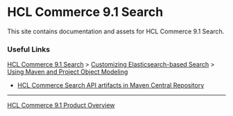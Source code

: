 # HCL Commerce 9.1 Search

This site contains documentation and assets for HCL Commerce 9.1 Search.

### Useful Links

[HCL Commerce 9.1 Search](https://help.hcl-software.com/commerce/9.1.0/search/concepts/csdsearch_91.html) > [Customizing Elasticsearch-based Search](https://help.hcl-software.com/commerce/9.1.0/search/concepts/C_CustomizeElasticsearch.html) > [Using Maven and Project Object Modeling](https://help.hcl-software.com/commerce/9.1.0/search/concepts/csdmaven.html)

- [HCL Commerce Search API artifacts in Maven Central Repository](https://mvnrepository.com/artifact/com.hcl.commerce)

---

[HCL Commerce 9.1 Product Overview](https://help.hcltechsw.com/commerce/9.1.0/admin/concepts/covoverall.html)